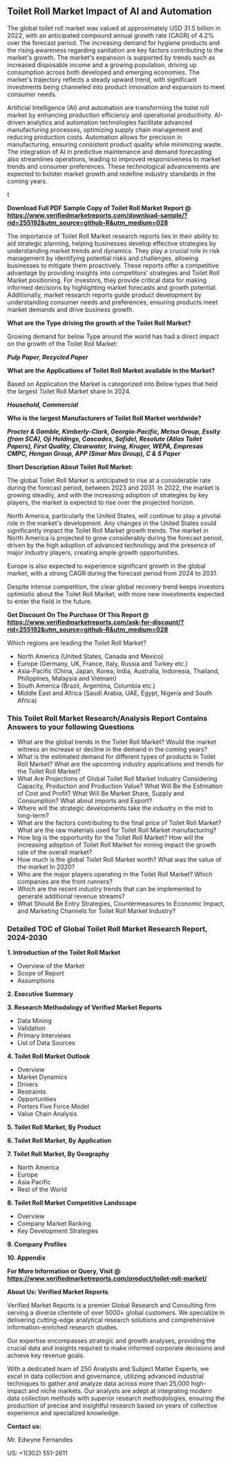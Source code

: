 <h2>Toilet Roll Market Impact of AI and Automation</h2><p>The global toilet roll market was valued at approximately USD 31.5 billion in 2022, with an anticipated compound annual growth rate (CAGR) of 4.2% over the forecast period. The increasing demand for hygiene products and the rising awareness regarding sanitation are key factors contributing to the market's growth. The market's expansion is supported by trends such as increased disposable income and a growing population, driving up consumption across both developed and emerging economies. The market's trajectory reflects a steady upward trend, with significant investments being channeled into product innovation and expansion to meet consumer needs.</p><p>Artificial Intelligence (AI) and automation are transforming the toilet roll market by enhancing production efficiency and operational productivity. AI-driven analytics and automation technologies facilitate advanced manufacturing processes, optimizing supply chain management and reducing production costs. Automation allows for precision in manufacturing, ensuring consistent product quality while minimizing waste. The integration of AI in predictive maintenance and demand forecasting also streamlines operations, leading to improved responsiveness to market trends and consumer preferences. These technological advancements are expected to bolster market growth and redefine industry standards in the coming years.</p>t</p><p id="" class=""><strong>Download Full PDF Sample Copy of Toilet Roll Market Report @ <a href="https://www.verifiedmarketreports.com/download-sample/?rid=255192&utm_source=github-R&utm_medium=028" target="_blank">https://www.verifiedmarketreports.com/download-sample/?rid=255192&utm_source=github-R&utm_medium=028</a></strong></p><p>The importance of&nbsp;Toilet Roll Market research reports lies in their ability to aid strategic planning, helping businesses develop effective strategies by understanding market trends and dynamics. They play a crucial role in risk management by identifying potential risks and challenges, allowing businesses to mitigate them proactively. These reports offer a competitive advantage by providing insights into competitors' strategies and Toilet Roll Market positioning. For investors, they provide critical data for making informed decisions by highlighting market forecasts and growth potential. Additionally, market research reports guide product development by understanding consumer needs and preferences, ensuring products meet market demands and drive business growth.</p><p><strong>What are the&nbsp;Type driving the growth of the Toilet Roll Market?</strong></p><p id="" class="">Growing demand for below Type around the world has had a direct impact on the growth of the Toilet Roll Market:</p><em><strong>Pulp Paper, Recycled Paper</strong></em></p><strong>What are the&nbsp;Applications&nbsp;of Toilet Roll Market available in the Market?</strong></p><p id="" class="">Based on Application the Market is categorized into Below types that held the largest Toilet Roll Market share In 2024.</p><em><strong>Household, Commercial</strong></em></p><strong>Who is the largest Manufacturers of Toilet Roll Market worldwide?</strong></p><p><em><strong>Procter & Gamble, Kimberly-Clark, Georgia-Pacific, Metsa Group, Essity (from SCA), Oji Holdings, Cascades, Sofidel, Resolute (Atlas Toilet Papers), First Quality, Clearwater, Irving, Kruger, WEPA, Empresas CMPC, Hengan Group, APP (Sinar Mas Group), C & S Paper</strong></em></p><p id="" class=""><strong>Short Description About Toilet Roll Market:</strong></p><p>The global Toilet Roll Market is anticipated to rise at a considerable rate during the forecast period, between 2023 and 2031. In 2022, the market is growing steadily, and with the increasing adoption of strategies by key players, the market is expected to rise over the projected horizon.</p><p>North America, particularly the United States, will continue to play a pivotal role in the market's development. Any changes in the United States could significantly impact the Toilet Roll Market growth trends. The market in North America is projected to grow considerably during the forecast period, driven by the high adoption of advanced technology and the presence of major industry players, creating ample growth opportunities.</p><p>Europe is also expected to experience significant growth in the global market, with a strong CAGR during the forecast period from 2024 to 2031.</p><p>Despite intense competition, the clear global recovery trend keeps investors optimistic about the Toilet Roll Market, with more new investments expected to enter the field in the future.</p><p id="" class=""><strong>Get Discount On The Purchase Of This Report @ <a href="https://www.verifiedmarketreports.com/ask-for-discount/?rid=255192&utm_source=github-R&utm_medium=028" target="_blank">https://www.verifiedmarketreports.com/ask-for-discount/?rid=255192&utm_source=github-R&utm_medium=028</a></strong></p>Which regions are leading the Toilet Roll Market?</p><ul><li>North America (United States, Canada and Mexico)</li><li>Europe (Germany, UK, France, Italy, Russia and Turkey etc.)</li><li>Asia-Pacific (China, Japan, Korea, India, Australia, Indonesia, Thailand, Philippines, Malaysia and Vietnam)</li><li>South America (Brazil, Argentina, Columbia etc.)</li><li>Middle East and Africa (Saudi Arabia, UAE, Egypt, Nigeria and South Africa)</li></ul><h3 id="" class="">This Toilet Roll Market Research/Analysis Report Contains Answers to your following Questions</h3><ul><li>What are the global trends in the Toilet Roll Market? Would the market witness an increase or decline in the demand in the coming years?</li><li>What is the estimated demand for different types of products in Toilet Roll Market? What are the upcoming industry applications and trends for the Toilet Roll Market?</li><li>What Are Projections of Global Toilet Roll Market Industry Considering Capacity, Production and Production Value? What Will Be the Estimation of Cost and Profit? What Will Be Market Share, Supply and Consumption? What about imports and Export?</li><li>Where will the strategic developments take the industry in the mid to long-term?</li><li>What are the factors contributing to the final price of Toilet Roll Market? What are the raw materials used for Toilet Roll Market manufacturing?</li><li>How big is the opportunity for the Toilet Roll Market? How will the increasing adoption of Toilet Roll Market for mining impact the growth rate of the overall market?</li><li>How much is the global Toilet Roll Market worth? What was the value of the market In 2020?</li><li>Who are the major players operating in the Toilet Roll Market? Which companies are the front runners?</li><li>Which are the recent industry trends that can be implemented to generate additional revenue streams?</li><li>What Should Be Entry Strategies, Countermeasures to Economic Impact, and Marketing Channels for Toilet Roll Market Industry?</li></ul><h3 id="" class="">Detailed TOC of Global Toilet Roll Market Research Report, 2024-2030</h3><p id="" class=""><strong>1. Introduction of the Toilet Roll Market</strong></p><ul><li>Overview of the Market</li><li>Scope of Report</li><li>Assumptions</li></ul><p id="" class=""><strong>2. Executive Summary</strong></p><p id="" class=""><strong>3. Research Methodology of Verified Market Reports</strong></p><ul><li>Data Mining</li><li>Validation</li><li>Primary Interviews</li><li>List of Data Sources</li></ul><p id="" class=""><strong>4. Toilet Roll Market Outlook</strong></p><ul><li>Overview</li><li>Market Dynamics</li><li>Drivers</li><li>Restraints</li><li>Opportunities</li><li>Porters Five Force Model</li><li>Value Chain Analysis</li></ul><p id="" class=""><strong>5. Toilet Roll Market, By Product</strong></p><p id="" class=""><strong>6. Toilet Roll Market, By Application</strong></p><p id="" class=""><strong>7. Toilet Roll Market, By Geography</strong></p><ul><li>North America</li><li>Europe</li><li>Asia Pacific</li><li>Rest of the World</li></ul><p id="" class=""><strong>8. Toilet Roll Market Competitive Landscape</strong></p><ul><li>Overview</li><li>Company Market Ranking</li><li>Key Development Strategies</li></ul><p id="" class=""><strong>9. Company Profiles</strong></p><p id="" class=""><strong>10. Appendix</strong></p><p id="" class=""><strong>For More Information or Query, Visit @ <a href="https://www.verifiedmarketreports.com/product/toilet-roll-market/" target="_blank">https://www.verifiedmarketreports.com/product/toilet-roll-market/</a></strong></p><p id="" class=""><strong>About Us: Verified Market Reports</strong></p><p id="" class="">Verified Market Reports is a premier Global Research and Consulting firm serving a diverse clientele of over 5000+ global customers. We specialize in delivering cutting-edge analytical research solutions and comprehensive information-enriched research studies.</p><p id="" class="">Our expertise encompasses strategic and growth analyses, providing the crucial data and insights required to make informed corporate decisions and achieve key revenue goals.</p><p id="" class="">With a dedicated team of 250 Analysts and Subject Matter Experts, we excel in data collection and governance, utilizing advanced industrial techniques to gather and analyze data across more than 25,000 high-impact and niche markets. Our analysts are adept at integrating modern data collection methods with superior research methodologies, ensuring the production of precise and insightful research based on years of collective experience and specialized knowledge.</p><p id="" class=""><strong>Contact us:</strong></p><p id="" class="">Mr. Edwyne Fernandes</p><p id="" class="">US: +1(302) 551-2611</p>